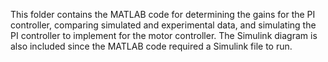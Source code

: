 This folder contains the MATLAB code for determining the gains for the PI controller, comparing simulated and experimental data, and simulating the PI controller to implement for the motor controller. The Simulink diagram is also included since the MATLAB code required a Simulink file to run.
